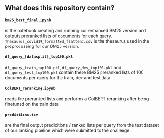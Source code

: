 ## What does this repository contain?
#### `bm25_best_final.ipynb` 
is the notebook creating and running our enhanced BM25 version and outputs preranked lists of documents for each query.
`Thesaurus_covid19_formatted_flattend.csv` is the thesaurus used in the preprocessing for our BM25 version.

#### `df_query_[datasplit]_top100.pkl`
`df_query_train_top100.pkl`, `df_query_dev_top100.pkl` and `df_query_test_top100.pkl` contain these BM25 preranked lists of 100 documents per query for the train, dev and test data

#### `ColBERT_reranking.ipynb` 
reads the preranked lists and performs a ColBERT reranking after being finetuned on the train data

#### `predictions.tsv`
are the final output predicitions / ranked lists per query from the test dataset of our ranking pipeline which were submitted to the challenge.
